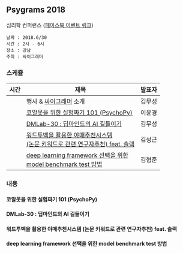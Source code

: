 ## Psygrams 2018

심리학 컨퍼런스 ([페이스북 이벤트 링크](https://www.facebook.com/events/590394521317191/))

```
날짜 : 2018.6/30
시간 : 2시 - 6시
장소 : 강남
주최 : 싸이그래머 
```

### 스케쥴

|시간| 제목  |  발표자  |
|---|---|---|
|   | 행사 & [싸이그래머](https://www.facebook.com/groups/psygrammer/) 소개  | 김무성  |
|   | [코알못을 위한 실험짜기 101 (PsychoPy)](#코알못을-위한-실험짜기-101-psychopy)  | 이윤경  |   
|   | [DMLab-30 : 딥마인드의 AI 길들이기](#dmlab-30--딥마인드의-ai-길들이기)   | 김무성  |    
|   | [워드투벡을 활용한 야매추천시스템<br>(논문 키워드로 관련 연구자추천) feat. 슬랙](#워드투벡을-활용한-야매추천시스템-논문-키워드로-관련-연구자추천-feat-슬랙)   | 김성근 |   
|   | [deep learning framework 선택을 위한 <br>model benchmark test 방법](#deep-learning-framework-선택을-위한-model-benchmark-test-방법)   | 김형준 | 



### 내용

#### 코알못을 위한 실험짜기 101 (PsychoPy)


#### DMLab-30 : 딥마인드의 AI 길들이기


#### 워드투벡을 활용한 야매추천시스템 (논문 키워드로 관련 연구자추천) feat. 슬랙


#### deep learning framework 선택을 위한 model benchmark test 방법

 
